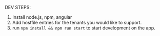 DEV STEPS:
1. Install node.js, npm, angular
2. Add hostfile entries for the tenants you would like to support.
3. run `npm install && npm run start` to start development on the app.
	